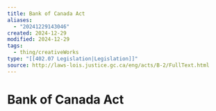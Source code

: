```yaml
---
title: Bank of Canada Act
aliases:
  - "20241229143046"
created: 2024-12-29
modified: 2024-12-29
tags:
  - thing/creativeWorks
type: "[[402.07 Legislation|Legislation]]"
source: http://laws-lois.justice.gc.ca/eng/acts/B-2/FullText.html
---
```

# Bank of Canada Act
